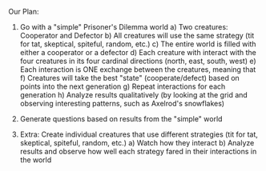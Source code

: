 
Our Plan:

1) Go with a "simple" Prisoner's Dilemma world
    a) Two creatures: Cooperator and Defector
    b) All creatures will use the same strategy (tit for tat, skeptical, spiteful, random, etc.)
    c) The entire world is filled with either a cooperator or a defector
    d) Each creature with interact with the four creatures in its four cardinal directions (north, east, south, west)
    e) Each interaction is ONE exchange between the creatures, meaning that 
    f) Creatures will take the best "state" (cooperate/defect) based on points into the next generation
    g) Repeat interactions for each generation
    h) Analyze results qualitatively (by looking at the grid and observing interesting patterns, such as Axelrod's snowflakes)
    
2) Generate questions based on results from the "simple" world

3) Extra: Create individual creatures that use different strategies (tit for tat, skeptical, spiteful, random, etc.)
    a) Watch how they interact
    b) Analyze results and observe how well each strategy fared in their interactions in the world

